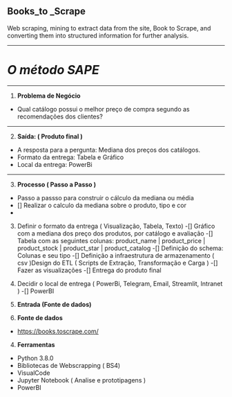 ## **Books_to _Scrape**
 Web scraping, mining to extract data from the site, Book to Scrape, and converting them into structured information for further analysis.
***
# _**O método SAPE**_
***
1.	**Problema de Negócio**
- Qual catálogo possui o melhor preço de compra segundo as recomendações dos clientes?
***
2.	**Saída: ( Produto final )**
- A resposta para a pergunta: Mediana dos preços dos catálogos.
- Formato da entrega: Tabela e Gráfico
- Local da entrega: PowerBi
***
3.	**Processo ( Passo a Passo )**
- Passo a passso para construir o cálculo da mediana ou média
- [] Realizar o calculo da mediana sobre o produto, tipo e cor
- 
3. Definir o formato da entrega ( Visualização, Tabela, Texto)
-[] Gráfico com a mediana dos preço dos produtos, por catálogo e avaliação 
-[] Tabela com as seguintes colunas: product_name | product_price | product_stock | product_star | product_catalog
-[] Definição do schema: Colunas e seu tipo
-[] Definição a infraestrutura de armazenamento ( csv )Design do ETL ( Scripts de Extração, Transformação e Carga )
-[] Fazer as visualizações
-[] Entrega do produto final

3. Decidir o local de entrega ( PowerBi, Telegram, Email, Streamlit, Intranet )
-[] PowerBI

4.	**Entrada (Fonte de dados)**

4. **Fonte de dados**
* https://books.toscrape.com/

4. **Ferramentas**
* Python 3.8.0
* Bibliotecas de Webscrapping ( BS4)
* VisualCode
* Jupyter Notebook ( Analise e prototipagens )
* PowerBI
